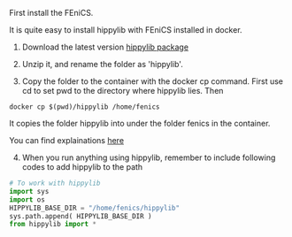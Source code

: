 First install the FEniCS.

It is quite easy to install hippylib with FEniCS installed in docker.

1. Download the latest version [hippylib package](https://hippylib.github.io/download/)

2. Unzip it, and rename the folder as 'hippylib'.

3. Copy the folder to the container with the docker cp command. First use cd to set pwd to the directory where hippylib lies. Then

```
docker cp $(pwd)/hippylib /home/fenics
```

It copies the folder hippylib into under the folder fenics in the container.

You can find explainations [here](https://docs.docker.com/engine/reference/commandline/cp/)

4. When you run anything using hippylib, remember to include following codes to add hippylib to the path

```python
# To work with hippylib
import sys
import os
HIPPYLIB_BASE_DIR = "/home/fenics/hippylib"
sys.path.append( HIPPYLIB_BASE_DIR )
from hippylib import *
```
